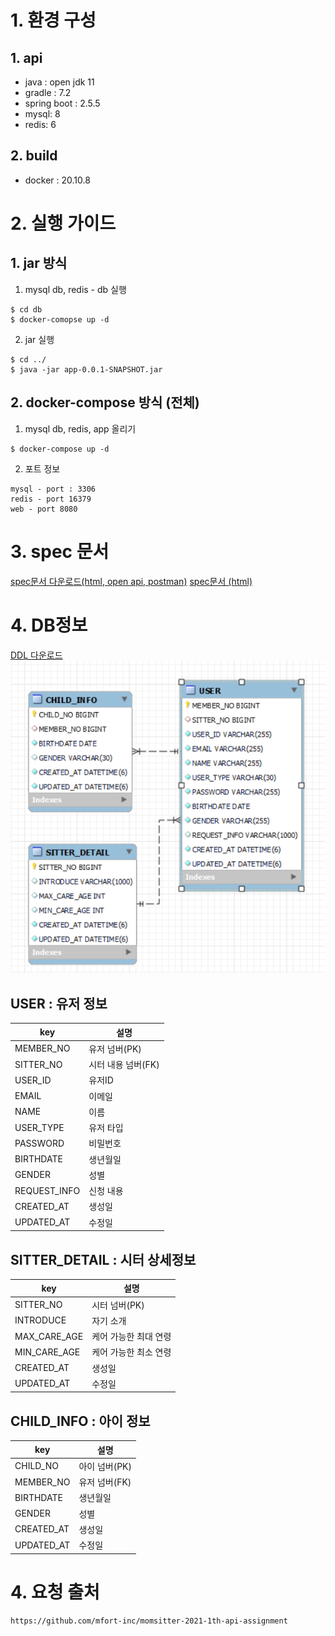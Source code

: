 # 1. 환경 구성
## 1. api
- java : open jdk 11
- gradle : 7.2 
- spring boot : 2.5.5
- mysql: 8
- redis: 6
## 2. build
- docker : 20.10.8

# 2. 실행 가이드
## 1. jar 방식
1. mysql db, redis - db 실행
```
$ cd db
$ docker-comopse up -d
```
2. jar 실행
```
$ cd ../
$ java -jar app-0.0.1-SNAPSHOT.jar
```
## 2. docker-compose 방식 (전체)
1. mysql db, redis, app 올리기
```
$ docker-compose up -d
```

2. 포트 정보
```
mysql - port : 3306
redis - port 16379
web - port 8080
```
# 3. spec 문서
[spec문서 다운로드(html, open api, postman)](documents/specs)
[spec문서 (html) ](documents/specs/index.html)
# 4. DB정보

[DDL 다운로드](db/mysql/ddl.sql)
![images](documents/images/company-db.PNG)

## USER : 유저 정보
| **key** | **설명** |
| --- | --- |
| MEMBER_NO | 유저 넘버(PK) | 
| SITTER_NO | 시터 내용 넘버(FK) |
| USER_ID | 유저ID | 
| EMAIL | 이메일 | 
| NAME | 이름 | 
| USER_TYPE | 유저 타입 | 
| PASSWORD | 비밀번호| 
| BIRTHDATE | 생년월일 |
| GENDER | 성별 | 
| REQUEST_INFO | 신청 내용 |
| CREATED_AT | 생성일 |
| UPDATED_AT | 수정일 |

## SITTER_DETAIL : 시터 상세정보
| **key** | **설명** |
| --- | --- |
| SITTER_NO | 시터 넘버(PK) |
| INTRODUCE | 자기 소개	 | 
| MAX_CARE_AGE | 케어 가능한 최대 연령 |
| MIN_CARE_AGE | 케어 가능한 최소 연령 |
| CREATED_AT | 생성일 | 
| UPDATED_AT | 수정일 | 

## CHILD_INFO : 아이 정보
| **key** | **설명** |
| --- | --- |
| CHILD_NO | 아이 넘버(PK) |
| MEMBER_NO | 유저 넘버(FK) | 
| BIRTHDATE | 생년월일 |
| GENDER | 성별 |
| CREATED_AT | 생성일 | 
| UPDATED_AT | 수정일 | 

# 4. 요청 출처
```
https://github.com/mfort-inc/momsitter-2021-1th-api-assignment
```